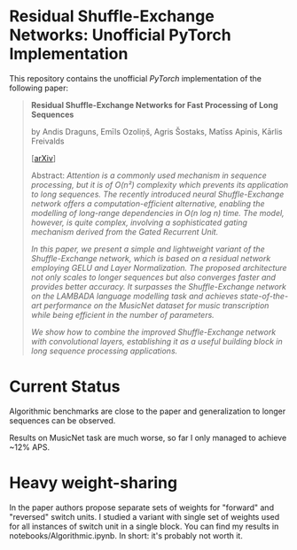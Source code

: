 # Residual Shuffle-Exchange Networks: Unofficial PyTorch Implementation

This repository contains the unofficial _PyTorch_ implementation of the following paper:

>**Residual Shuffle-Exchange Networks for Fast Processing of Long Sequences**
>
> by Andis Draguns, Emīls Ozoliņš, Agris Šostaks, Matīss Apinis, Kārlis Freivalds
>
> [[arXiv](https://arxiv.org/abs/2004.04662)]
>
>Abstract: _Attention is a commonly used mechanism in sequence processing, but it is of O(n²) complexity which prevents its application to long sequences. The recently introduced neural Shuffle-Exchange network offers a computation-efficient alternative, enabling the modelling of long-range dependencies in O(n log n) time. The model, however, is quite complex, involving a sophisticated gating mechanism derived from the Gated Recurrent Unit._
>
>_In this paper, we present a simple and lightweight variant of the Shuffle-Exchange network, which is based on a residual network employing GELU and Layer Normalization. The proposed architecture not only scales to longer sequences but also converges faster and provides better accuracy. It surpasses the Shuffle-Exchange network on the LAMBADA language modelling task and achieves state-of-the-art performance on the MusicNet dataset for music transcription while being efficient in the number of parameters._
>
>_We show how to combine the improved Shuffle-Exchange network with convolutional layers, establishing it as a useful building block in long sequence processing applications._

# Current Status

Algorithmic benchmarks are close to the paper and generalization to longer sequences can be observed.

Results on MusicNet task are much worse, so far I only managed to achieve ~12% APS.

# Heavy weight-sharing

In the paper authors propose separate sets of weights for "forward" and "reversed" switch units.
I studied a variant with single set of weights used for all instances of switch unit in a single block.
You can find my results in notebooks/Algorithmic.ipynb. In short: it's probably not worth it.